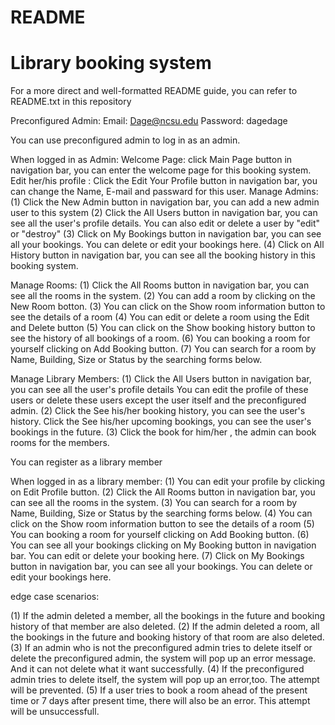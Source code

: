 # README 
# Library booking system

For a more direct and well-formatted README guide, you can refer to README.txt in this repository

Preconfigured Admin:
Email:   Dage@ncsu.edu
Password: dagedage

You can use preconfigured admin to log in as an admin. 



When logged in as Admin:
Welcome Page: click Main Page button in navigation bar, you can enter the welcome page for this booking system.
Edit her/his profile : Click the Edit Your Profile button in navigation bar, you can change the Name, E-mail and passward for this user.
Manage Admins:  (1) Click the New Admin button in navigation bar, you can add a new admin user to this system
                (2) Click the All Users button in navigation bar, you can see all the user's profile details. You can also edit or delete a user by "edit" or "destroy"
			    (3) Click on My Bookings button in navigation bar, you can see all your bookings. You can delete or edit your bookings here.
				(4) Click on All History button in navigation bar, you can see all the booking history in this booking system.
				
				
Manage Rooms: (1) Click the All Rooms button in navigation bar, you can see all the rooms in the system.
              (2) You can add a room by clicking on the New Room botton.
			  (3) You can click on the Show room information button to see the details of a room
			  (4) You can edit or delete a room using the Edit and Delete button
			  (5) You can click on the Show booking history button to see the history of all bookings of a room.
			  (6) You can booking a room for yourself clicking on Add Booking button.
			  (7) You can search for a room by Name, Building, Size or Status by the searching forms below.
			  

			  
Manage Library Members:  (1) Click the All Users button in navigation bar, you can see all the user's profile details
                             You can edit the profile of these users or delete these users except the user itself and the preconfigured admin.
                         (2) Click the See his/her booking history, you can see the user's history.
						     Click the See his/her upcoming bookings, you can see the user's bookings in the future.
						 (3) Click the book for him/her , the admin can book rooms for the members.
						 
						 

You can register as a library member 

When logged in as a library member: (1) You can edit your profile by clicking on Edit Profile button.
                                    (2) Click the All Rooms button in navigation bar, you can see all the rooms in the system.
                                    (3) You can search for a room by Name, Building, Size or Status by the searching forms below.
                                    (4) You can click on the Show room information button to see the details of a room
									(5) You can booking a room for yourself clicking on Add Booking button.
									(6) You can see all your bookings clicking on My Booking button in navigation bar. You can edit or delete your booking here.
									(7) Click on My Bookings button in navigation bar, you can see all your bookings. You can delete or edit your bookings here.
									
									
edge case scenarios:

(1)  If the admin deleted a member, all the bookings in the future and booking history of that member are also deleted.
(2)  If the admin deleted a room, all the bookings in the future and booking history of that room are also deleted.
(3)  If an admin who is not the preconfigured admin tries to delete itself or delete the preconfigured admin, the system will pop up an error message. And it can not delete what it want successfully.
(4)  If the preconfigured admin tries to delete itself, the system will pop up an error,too. The attempt will be prevented.
(5)  If a user tries to book a room ahead of the present time or 7 days after present time, there will also be an error. This attempt will be unsuccessfull.
